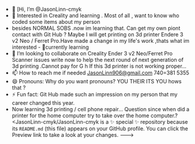 - 👋 [Hi, I’m @JasonLinn-cmyk
- 👀  Interested in Creality and learning . Most of all , want to know who coded some items about my person
- besides NORMAL SOBS .now im learning that.  Can get my own piont contact with Git Hub ? Maybe I will get printing on 3d printer Endere 3 v2 Neo / Ferret Pro.Have made a change in my life's work ,thats what im interested - 🌱currently learning 
- 💞️ I’m looking to collaborate on Creality Ender 3 v2 Neo/Ferret Pro Scanner issues  write now to help the next round of next generation of 3d printing .Cannot pay for G h If this 3d printer is not working proper...
- 📫 How to reach me if needed  JasonLinn906@gmail.com 740=381 5355
- 😄 Pronouns: Why do you want pronouns? YOU THEIR ITS YOU  hows that ?
- ⚡ Fun fact: Git Hub made such an impression on my person that my career changed this year.
- Now learning 3d printing / cell phone repair...
Question since when did a printer for the home computer try to take over the home computer.?
<JasonLinn-cmyk/JasonLinn-cmyk is a ✨ special ✨ repository because its `README.md` (this file) appears on your GitHub profile.
You can click the Preview link to take a look at your changes.
--->
